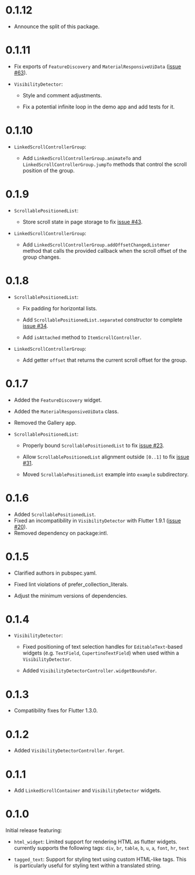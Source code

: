 # 0.1.12

* Announce the split of this package.

# 0.1.11
* Fix exports of `FeatureDiscovery` and `MaterialResponsiveUiData`
  ([issue #63](https://github.com/google/flutter.widgets/issues/63)).

* `VisibilityDetector`:

  * Style and comment adjustments.

  * Fix a potential infinite loop in the demo app and add tests for it.

# 0.1.10
* `LinkedScrollControllerGroup`:

  * Add `LinkedScrollControllerGroup.animateTo` and
    `LinkedScrollControllerGroup.jumpTo` methods that control the scroll
    position of the group.

# 0.1.9

* `ScrollablePositionedList`:

  * Store scroll state in page storage to fix
    [issue #43](https://github.com/google/flutter.widgets/issues/43).

* `LinkedScrollControllerGroup`:

  * Add `LinkedScrollControllerGroup.addOffsetChangedListener` method that calls
    the provided callback when the scroll offset of the group changes.

# 0.1.8

* `ScrollablePositionedList`:

  * Fix padding for horizontal lists.

  * Add `ScrollablePositionedList.separated` constructor to complete
    [issue #34](https://github.com/google/flutter.widgets/issues/34).

  * Add `isAttached` method to `ItemScrollController`.

* `LinkedScrollControllerGroup`:

  * Add getter `offset` that returns the current scroll offset for the group.

# 0.1.7

* Added the `FeatureDiscovery` widget.

* Added the `MaterialResponsiveUiData` class.

* Removed the Gallery app.

* `ScrollablePositionedList`:

  * Properly bound `ScrollablePositionedList` to fix
    [issue #23](https://github.com/google/flutter.widgets/issues/23).

  * Allow `ScrollablePositionedList` alignment outside `[0..1]` to fix
    [issue #31](https://github.com/google/flutter.widgets/issues/31).

  * Moved `ScrollablePositionedList` example into `example` subdirectory.

# 0.1.6

* Added `ScrollablePositionedList`.
* Fixed an incompatibility in `VisibilityDetector` with Flutter 1.9.1
  ([issue #20](https://github.com/google/flutter.widgets/issues/20)).
* Removed dependency on package:intl.

# 0.1.5

* Clarified authors in pubspec.yaml.

* Fixed lint violations of prefer_collection_literals.

* Adjust the minimum versions of dependencies.

# 0.1.4

* `VisibilityDetector`:

  * Fixed positioning of text selection handles for `EditableText`-based
    widgets (e.g. `TextField`, `CupertinoTextField`) when used within a
    `VisibilityDetector`.

  * Added `VisibilityDetectorController.widgetBoundsFor`.

# 0.1.3

* Compatibility fixes for Flutter 1.3.0.

# 0.1.2

* Added `VisibilityDetectorController.forget`.

# 0.1.1

* Add `LinkedScrollContainer` and `VisibilityDetector` widgets.

# 0.1.0

Initial release featuring:

* `html_widget`: Limited support for rendering HTML as flutter widgets.
  currently supports the following tags:
  `div`, `br`, `table`, `b`, `u`, `a`, `font`, `hr`, `text`

* `tagged_text`: Support for styling text using custom HTML-like tags. This is
  particularly useful for styling text within a translated string.
